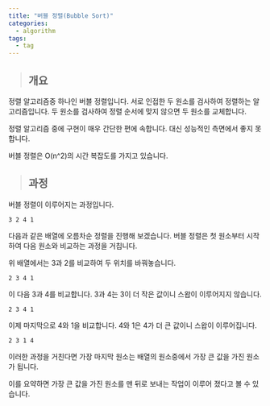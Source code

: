 ```yaml
---
title: "버블 정렬(Bubble Sort)"
categories:
  - algorithm
tags:
  - tag
---
```

> ## 개요

정렬 알고리즘중 하나인 버블 정렬입니다.
서로 인접한 두 원소를 검사하여 정렬하는 알고리즘입니다.
두 원소를 검사하여 정렬 순서에 맞지 않으면 두 원소를 교체합니다.

정렬 알고리즘 중에 구현이 매우 간단한 편에 속합니다.
대신 성능적인 측면에서 좋지 못합니다.

버블 정렬은 O(n^2)의 시간 복잡도를 가지고 있습니다.

> ## 과정

버블 정렬이 이루어지는 과정입니다.
```
3 2 4 1
```
다음과 같은 배열에 오름차순 정렬을 진행해 보겠습니다.
버블 정렬은 첫 원소부터 시작하여 다음 원소와 비교하는 과정을 거칩니다.

위 배열에서는 3과 2를 비교하여 두 위치를 바꿔놓습니다.
```
2 3 4 1
```
이 다음 3과 4를 비교합니다.
3과 4는 3이 더 작은 값이니 스왑이 이루어지지 않습니다.
```
2 3 4 1
```
이제 마지막으로 4와 1을 비교합니다.
4와 1은 4가 더 큰 값이니 스왑이 이루어집니다.
```
2 3 1 4
```
이러한 과정을 거친다면 가장 마지막 원소는 배열의 원소중에서
가장 큰 값을 가진 원소가 됩니다.

이를 요약하면 가장 큰 값을 가진 원소를 맨 뒤로 보내는 작업이
이루어 졌다고 볼 수 있습니다.
